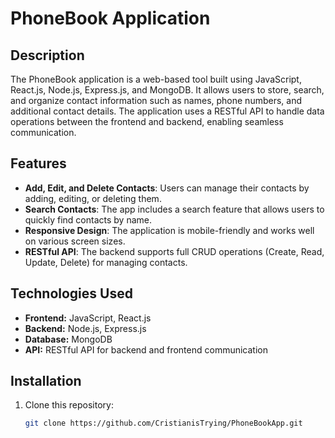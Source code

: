 # PhoneBook Application

## Description
The PhoneBook application is a web-based tool built using JavaScript, React.js, Node.js, Express.js, and MongoDB. It allows users to store, search, and organize contact information such as names, phone numbers, and additional contact details. The application uses a RESTful API to handle data operations between the frontend and backend, enabling seamless communication.

## Features
- **Add, Edit, and Delete Contacts**: Users can manage their contacts by adding, editing, or deleting them.
- **Search Contacts**: The app includes a search feature that allows users to quickly find contacts by name.
- **Responsive Design**: The application is mobile-friendly and works well on various screen sizes.
- **RESTful API**: The backend supports full CRUD operations (Create, Read, Update, Delete) for managing contacts.

## Technologies Used
- **Frontend:** JavaScript, React.js
- **Backend:** Node.js, Express.js
- **Database:** MongoDB
- **API:** RESTful API for backend and frontend communication

## Installation

1. Clone this repository:
   ```bash
   git clone https://github.com/CristianisTrying/PhoneBookApp.git
